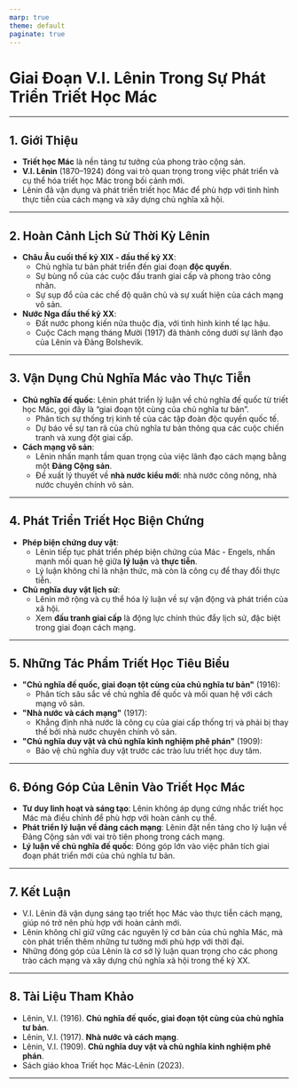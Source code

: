 ```yaml
---
marp: true
theme: default
paginate: true
---
```


# Giai Đoạn V.I. Lênin Trong Sự Phát Triển Triết Học Mác

---

## 1. Giới Thiệu

- **Triết học Mác** là nền tảng tư tưởng của phong trào cộng sản.
- **V.I. Lênin** (1870–1924) đóng vai trò quan trọng trong việc phát triển và cụ thể hóa triết học Mác trong bối cảnh mới.
- Lênin đã vận dụng và phát triển triết học Mác để phù hợp với tình hình thực tiễn của cách mạng và xây dựng chủ nghĩa xã hội.

---

## 2. Hoàn Cảnh Lịch Sử Thời Kỳ Lênin

- **Châu Âu cuối thế kỷ XIX - đầu thế kỷ XX**:
  - Chủ nghĩa tư bản phát triển đến giai đoạn **độc quyền**.
  - Sự bùng nổ của các cuộc đấu tranh giai cấp và phong trào công nhân.
  - Sự sụp đổ của các chế độ quân chủ và sự xuất hiện của cách mạng vô sản.
- **Nước Nga đầu thế kỷ XX**:
  - Đất nước phong kiến nửa thuộc địa, với tình hình kinh tế lạc hậu.
  - Cuộc Cách mạng tháng Mười (1917) đã thành công dưới sự lãnh đạo của Lênin và Đảng Bolshevik.

---

## 3. Vận Dụng Chủ Nghĩa Mác vào Thực Tiễn

- **Chủ nghĩa đế quốc**: Lênin phát triển lý luận về chủ nghĩa đế quốc từ triết học Mác, gọi đây là “giai đoạn tột cùng của chủ nghĩa tư bản”.
  - Phân tích sự thống trị kinh tế của các tập đoàn độc quyền quốc tế.
  - Dự báo về sự tan rã của chủ nghĩa tư bản thông qua các cuộc chiến tranh và xung đột giai cấp.
- **Cách mạng vô sản**:
  - Lênin nhấn mạnh tầm quan trọng của việc lãnh đạo cách mạng bằng một **Đảng Cộng sản**.
  - Đề xuất lý thuyết về **nhà nước kiểu mới**: nhà nước công nông, nhà nước chuyên chính vô sản.

---

## 4. Phát Triển Triết Học Biện Chứng

- **Phép biện chứng duy vật**:
  - Lênin tiếp tục phát triển phép biện chứng của Mác - Engels, nhấn mạnh mối quan hệ giữa **lý luận** và **thực tiễn**.
  - Lý luận không chỉ là nhận thức, mà còn là công cụ để thay đổi thực tiễn.
- **Chủ nghĩa duy vật lịch sử**:
  - Lênin mở rộng và cụ thể hóa lý luận về sự vận động và phát triển của xã hội.
  - Xem **đấu tranh giai cấp** là động lực chính thúc đẩy lịch sử, đặc biệt trong giai đoạn cách mạng.

---

## 5. Những Tác Phẩm Triết Học Tiêu Biểu

- **"Chủ nghĩa đế quốc, giai đoạn tột cùng của chủ nghĩa tư bản"** (1916):
  - Phân tích sâu sắc về chủ nghĩa đế quốc và mối quan hệ với cách mạng vô sản.
- **"Nhà nước và cách mạng"** (1917):
  - Khẳng định nhà nước là công cụ của giai cấp thống trị và phải bị thay thế bởi nhà nước chuyên chính vô sản.
- **"Chủ nghĩa duy vật và chủ nghĩa kinh nghiệm phê phán"** (1909):
  - Bảo vệ chủ nghĩa duy vật trước các trào lưu triết học duy tâm.

---

## 6. Đóng Góp Của Lênin Vào Triết Học Mác

- **Tư duy linh hoạt và sáng tạo**: Lênin không áp dụng cứng nhắc triết học Mác mà điều chỉnh để phù hợp với hoàn cảnh cụ thể.
- **Phát triển lý luận về đảng cách mạng**: Lênin đặt nền tảng cho lý luận về Đảng Cộng sản với vai trò tiên phong trong cách mạng.
- **Lý luận về chủ nghĩa đế quốc**: Đóng góp lớn vào việc phân tích giai đoạn phát triển mới của chủ nghĩa tư bản.

---

## 7. Kết Luận

- V.I. Lênin đã vận dụng sáng tạo triết học Mác vào thực tiễn cách mạng, giúp nó trở nên phù hợp với hoàn cảnh mới.
- Lênin không chỉ giữ vững các nguyên lý cơ bản của chủ nghĩa Mác, mà còn phát triển thêm những tư tưởng mới phù hợp với thời đại.
- Những đóng góp của Lênin là cơ sở lý luận quan trọng cho các phong trào cách mạng và xây dựng chủ nghĩa xã hội trong thế kỷ XX.

---

## 8. Tài Liệu Tham Khảo

- Lênin, V.I. (1916). **Chủ nghĩa đế quốc, giai đoạn tột cùng của chủ nghĩa tư bản**.
- Lênin, V.I. (1917). **Nhà nước và cách mạng**.
- Lênin, V.I. (1909). **Chủ nghĩa duy vật và chủ nghĩa kinh nghiệm phê phán**.
- Sách giáo khoa Triết học Mác-Lênin (2023).

---
